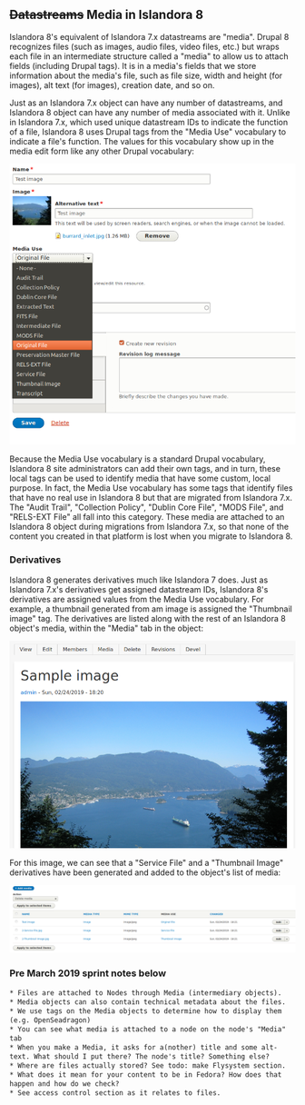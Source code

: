 ## ~~Datastreams~~ Media in Islandora 8

Islandora 8's equivalent of Islandora 7.x datastreams are "media". Drupal 8 recognizes files (such as images, audio files, video files, etc.) but wraps each file in an intermediate structure called a "media" to allow us to attach fields (including Drupal tags). It is in a media's fields that we store information about the media's file, such as file size, width and height (for images), alt text (for images), creation date, and so on.

Just as an Islandora 7.x object can have any number of datastreams, and Islandora 8 object can have any number of media associated with it. Unlike in Islandora 7.x, which used unique datastream IDs to indicate the function of a file, Islandora 8 uses Drupal tags from the "Media Use" vocabulary to indicate a file's function. The values for this vocabulary show up in the media edit form like any other Drupal vocabulary:

![Media tab](../assets/media_use_vocabulary_media_form.png)

Because the Media Use vocabulary is a standard Drupal vocabulary, Islandora 8 site administrators can add their own tags, and in turn, these local tags can be used to identify media that have some custom, local purpose. In fact, the Media Use vocabulary has some tags that identify files that have no real use in Islandora 8 but that are migrated from Islandora 7.x. The "Audit Trail", "Collection Policy", "Dublin Core File", "MODS File", and "RELS-EXT File" all fall into this category. These media are attached to an Islandora 8 object during migrations from Islandora 7.x, so that none of the content you created in that platform is lost when you migrate to Islandora 8.

### Derivatives

Islandora 8 generates derivatives much like Islandora 7 does. Just as Islandora 7.x's derivatives get assigned datastream IDs, Islandora 8's derivatives are assigned values from the Media Use vocabulary. For example, a thumbnail generated from am image is assigned the "Thumbnail image" tag. The derivatives are listed along with the rest of an Islandora 8 object's media, within the "Media" tab in the object:

![Media tab](../assets/media_tab.png)

For this image, we can see that a "Service File" and a "Thumbnail Image" derivatives have been generated and added to the object's list of media:

![Media tab](../assets/islandora_8_derivatives_sample.png)



### Pre March 2019 sprint notes below

    * Files are attached to Nodes through Media (intermediary objects).
    * Media objects can also contain technical metadata about the files.
    * We use tags on the Media objects to determine how to display them (e.g. OpenSeadragon)
    * You can see what media is attached to a node on the node's "Media" tab
    * When you make a Media, it asks for a(nother) title and some alt-text. What should I put there? The node's title? Something else?
    * Where are files actually stored? See todo: make Flysystem section.
    * What does it mean for your content to be in Fedora? How does that happen and how do we check?
    * See access control section as it relates to files.
